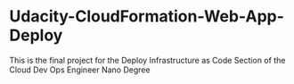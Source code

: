 # Udacity-CloudFormation-Web-App-Deploy
This is the final project for the Deploy Infrastructure as Code Section of the Cloud Dev Ops Engineer Nano Degree
